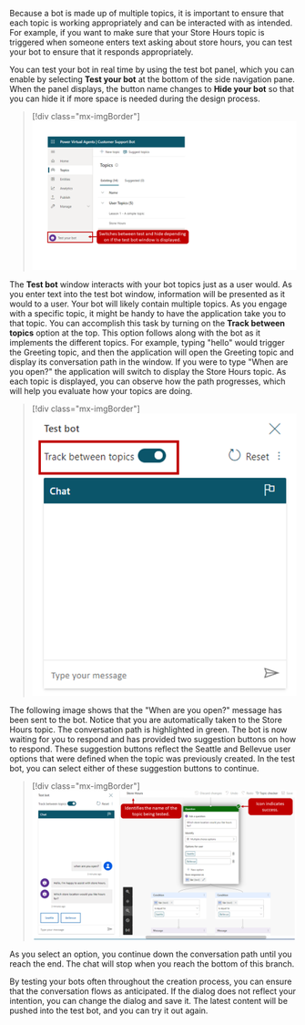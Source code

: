 Because a bot is made up of multiple topics, it is important to ensure that each topic is working appropriately and can be interacted with as intended. For example, if you want to make sure that your Store Hours topic is triggered when someone enters text asking about store hours, you can test your bot to ensure that it responds appropriately.

You can test your bot in real time by using the test bot panel, which you can enable by selecting **Test your bot** at the bottom of the side navigation pane. When the panel displays, the button name changes to **Hide your bot** so that you can hide it if more space is needed during the design process.

> [!div class="mx-imgBorder"]
> [![test your bot](../media/power-virtual-agents-5-1-ssm.png)](../media/power-virtual-agents-5-1-ssm.png#lightbox)

The **Test bot** window interacts with your bot topics just as a user would. As you enter text into the test bot window, information will be presented as it would to a user. Your bot will likely contain multiple topics. As you engage with a specific topic, it might be handy to have the application take you to that topic. You can accomplish this task by turning on the **Track between topics** option at the top. This option follows along with the bot as it implements the different topics. For example, typing "hello" would trigger the Greeting topic, and then the application will open the Greeting topic and display its conversation path in the window. If you were to type "When are you open?" the application will switch to display the Store Hours topic. As each topic is displayed, you can observe how the path progresses, which will help you evaluate how your topics are doing.

> [!div class="mx-imgBorder"]
> [![track between topics](../media/power-virtual-agents-5-2-ssm.png)](../media/power-virtual-agents-5-2-ssm.png#lightbox)

The following image shows that the "When are you open?" message has been sent to the bot. Notice that you are automatically taken to the Store Hours topic. The conversation path is highlighted in green. The bot is now waiting for you to respond and has provided two suggestion buttons on how to respond. These suggestion buttons reflect the Seattle and Bellevue user options that were defined when the topic was previously created. In the test bot, you can select either of these suggestion buttons to continue.

> [!div class="mx-imgBorder"]
> [![success of topic being tested](../media/power-virtual-agents-5-3-ssm.png)](../media/power-virtual-agents-5-3-ssm.png#lightbox)

As you select an option, you continue down the conversation path until you reach the end. The chat will stop when you reach the bottom of this branch.

By testing your bots often throughout the creation process, you can ensure that the conversation flows as anticipated. If the dialog does not reflect your intention, you can change the dialog and save it. The latest content will be pushed into the test bot, and you can try it out again.
